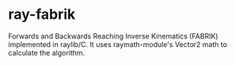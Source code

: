 # ray-fabrik
Forwards and Backwards Reaching Inverse Kinematics (FABRIK) implemented in raylib/C. It uses raymath-module's Vector2 math to calculate the algorithm.
